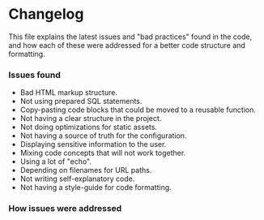 # Changelog

This file explains the latest issues and "bad practices" found in the code, and
how each of these were addressed for a better code structure and formatting.

### Issues found
- Bad HTML markup structure.
- Not using prepared SQL statements.
- Copy-pasting code blocks that could be moved to a reusable function.
- Not having a clear structure in the project.
- Not doing optimizations for static assets.
- Not having a source of truth for the configuration.
- Displaying sensitive information to the user.
- Mixing code concepts that will not work together.
- Using a lot of "echo".
- Depending on filenames for URL paths.
- Not writing self-explanatory code.
- Not having a style-guide for code formatting.

### How issues were addressed
